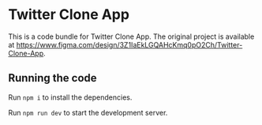 
  # Twitter Clone App

  This is a code bundle for Twitter Clone App. The original project is available at https://www.figma.com/design/3Z1IaEkLGQAHcKmq0pO2Ch/Twitter-Clone-App.

  ## Running the code

  Run `npm i` to install the dependencies.

  Run `npm run dev` to start the development server.
  